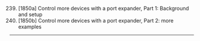 239. [1850a] Control more devices with a port expander, Part 1: Background and setup
240. [1850b] Control more devices with a port expander, Part 2: more examples

---
